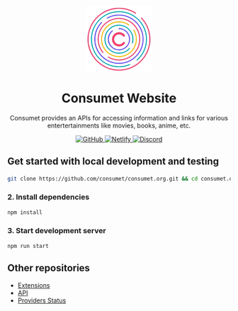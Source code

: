 <p align="center">
  <a href="https://consumet.org/">
    <img alt="Consumet" src="./static/logo.png" width="150">
  </a>
</p>

<h1 align="center">
  Consumet Website
</h1>
<p align="center">
  Consumet provides an APIs for accessing information and links for various entertertainments like movies, books, anime, etc.
</p>
<p align="center">
  <a href="https://github.com/consumet/consumet.org/blob/master/LICENSE">
    <img src="https://img.shields.io/github/license/consumet/consumet.org" alt="GitHub">
  </a>
  <a href="https://app.netlify.com/sites/resilient-pudding-82d380/deploys">
    <img src="https://img.shields.io/netlify/8a1009d5-88ac-413e-96ef-3f928674a083" alt="Netlify">
  </a>
    <a href="https://discord.gg/qTPfvMxzNH">
    <img src="https://img.shields.io/discord/987492554486452315.svg?label=discord&labelColor=7289da&color=2c2f33" alt="Discord">
  </a>
</p>

## Get started with local development and testing

```bash
git clone https://github.com/consumet/consumet.org.git && cd consumet.org
```

### 2. Install dependencies

```bash
npm install
```

### 3. Start development server

```bash
npm run start
```

## Other repositories
 - [Extensions](https://github.com/consumet/extensions)
 - [API](https://github.com/consumet/api)
 - [Providers Status](https://github.com/consumet/providers-status)
